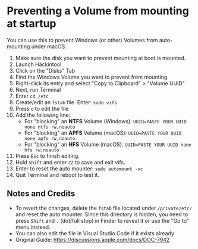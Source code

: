 # Preventing a Volume from mounting at startup
You can use this to prevent Windows (or other) Volumes from auto-mounting under macOS.

1. Make sure the disk you want to prevent mounting at boot is mounted.
2. Launch Hackintool
3. Click on the "Disks" Tab
4. Find the Windows Volume you want to prevent from mounting
5. Right-click its entry and select "Copy to Clipboard" > "Volume UUID"
6. Next, run Terminal
7. Enter `cd /etc`
8. Create/edit an `fstab` file. Enter: `sudo vifs`
9. Press `o` to edit the file 
10. Add the following line:
	- For "blocking" an **NTFS** Volume (Windows): `UUID=PASTE YOUR UUID none ntfs rw,noauto`
	- For "blocking" an **APFS** Volume (macOS): `UUID=PASTE YOUR UUID none apfs rw,noauto`
	- For "blocking" an **HFS** Volume (macOS): `UUID=PASTE YOUR UUID none hfs rw,noauto`
11. Press `Esc` to finish editing.
12. Hold `Shift` and enter `ZZ` to save and exit vifs.
13. Enter to reset the auto mounter: `sudo automount -vc`
14. Quit Terminal and reboot to test it.

## Notes and Credits
- To revert the changes, delete the `fstab` file located under `/private/etc/` and reset the auto mounter. Since this directory is hidden, you need to press `Shift` and `.` (dot/full stop) in Finder to reveal it or use the "Go to" menu instead.
- You can also edit the file in Visual Studio Code if it exists already
- Original Guide: https://discussions.apple.com/docs/DOC-7942

